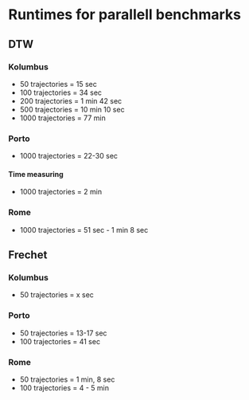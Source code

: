 # Runtimes for parallell benchmarks

## DTW

### Kolumbus

- 50 trajectories = 15 sec
- 100 trajectories = 34 sec
- 200 trajectories = 1 min 42 sec
- 500 trajectories = 10 min 10 sec
- 1000 trajectories = 77 min

### Porto

- 1000 trajectories = 22-30 sec

#### Time measuring

- 1000 trajectories = 2 min

### Rome

- 1000 trajectories = 51 sec - 1 min 8 sec

## Frechet

### Kolumbus

- 50 trajectories = x sec

### Porto

- 50 trajectories = 13-17 sec
- 100 trajectories = 41 sec

### Rome

- 50 trajectories = 1 min, 8 sec
- 100 trajectories = 4 - 5 min

